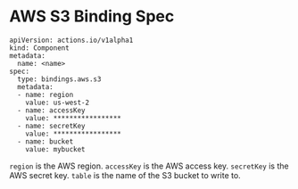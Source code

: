 # AWS S3 Binding Spec

```
apiVersion: actions.io/v1alpha1
kind: Component
metadata:
  name: <name>
spec:
  type: bindings.aws.s3
  metadata:
  - name: region
    value: us-west-2
  - name: accessKey
    value: *****************
  - name: secretKey
    value: *****************
  - name: bucket
    value: mybucket
```

`region` is the AWS region.
`accessKey` is the AWS access key.
`secretKey` is the AWS secret key.
`table` is the name of the S3 bucket to write to.